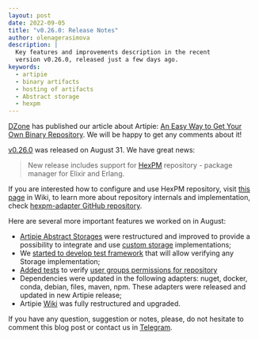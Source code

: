 ```yaml
---
layout: post
date: 2022-09-05
title: "v0.26.0: Release Notes"
author: olenagerasimova
description: |
  Key features and improvements description in the recent
  version v0.26.0, released just a few days ago.
keywords:
  - artipie
  - binary artifacts
  - hosting of artifacts
  - Abstract storage
  - hexpm
---
```


[DZone](https://dzone.com/articles/easy-way-to-get-your-own-binary-repository) has published our article about Artipie: 
[An Easy Way to Get Your Own Binary Repository](https://dzone.com/articles/easy-way-to-get-your-own-binary-repository). 
We will be happy to get any comments about it! 

[v0.26.0](https://github.com/artipie/artipie/releases/tag/v0.26.0) was released on August 31. We have 
great news:

> New release includes support for [HexPM](https://www.hex.pm/) repository - package manager for Elixir and Erlang. 

If you are interested how to configure and use HexPM repository, visit [this page](https://github.com/artipie/artipie/wiki/hexpm) 
in Wiki, to learn more about repository internals and implementation, check [hexpm-adapter GitHub repository](https://github.com/artipie/hexpm-adapter).

Here are several more important features we worked on in August:

- [Artipie Abstract Storages](https://github.com/artipie/asto) were restructured and improved to 
provide a possibility to integrate and use [custom storage](https://github.com/artipie/artipie/wiki/Configuration-Storage#custom-storage) implementations;
- We [started to develop test framework](https://github.com/artipie/asto/issues/445) that will allow 
verifying any Storage implementation;
- [Added tests](https://github.com/artipie/artipie/issues/1104) to verify [user groups permissions for repository](https://github.com/artipie/artipie/wiki/Configuration-Repository-Permissions)
- Dependencies were updated in the following adapters: nuget, docker, conda, debian, files, maven, npm. These
adapters were released and updated in new Artipie release;
- Artipie [Wiki](https://github.com/artipie/artipie/wiki) was fully restructured and upgraded.

If you have any question, suggestion or notes, please, do not hesitate to comment this blog post or
contact us in [Telegram](https://t.me/artipie).